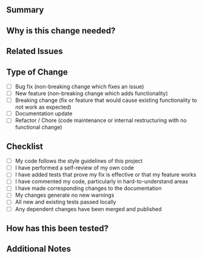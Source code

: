 ## Summary

<!-- Provide a brief description of the changes in this PR -->

## Why is this change needed?

<!-- Explain the motivation behind this change -->

## Related Issues

<!-- Link any related issues using #issue-number -->

## Type of Change

<!-- Mark the relevant options with an "x" -->

- [ ] Bug fix (non-breaking change which fixes an issue)
- [ ] New feature (non-breaking change which adds functionality)
- [ ] Breaking change (fix or feature that would cause existing functionality to not work as expected)
- [ ] Documentation update
- [ ] Refactor / Chore (code maintenance or internal restructuring with no functional change)

## Checklist

<!-- Mark completed items with an "x" -->

- [ ] My code follows the style guidelines of this project
- [ ] I have performed a self-review of my own code
- [ ] I have added tests that prove my fix is effective or that my feature works
- [ ] I have commented my code, particularly in hard-to-understand areas
- [ ] I have made corresponding changes to the documentation
- [ ] My changes generate no new warnings
- [ ] All new and existing tests passed locally
- [ ] Any dependent changes have been merged and published

## How has this been tested?

<!-- 
Please describe the tests that you ran to verify your changes. 
Provide instructions so we can reproduce. 
Please also list any relevant details for your test configuration.
-->

## Additional Notes

<!-- Add any additional notes, screenshots, or context here -->